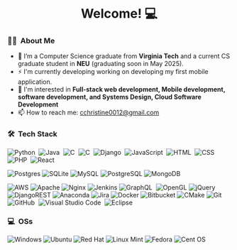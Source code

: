 <h1 align="center">Welcome! 💻</h1>

### 👩‍💻 &nbsp;About Me

<!-- <img alt="Coding GIF" src="./coding.gif" align="right" height="auto" width="270" style="border-radius:50%"> -->

- 🔭 I’m a Computer Science graduate from **Virginia Tech** and a current CS graduate student in **NEU** (graduating soon in May 2025).
- ⚡ I'm currently developing working on developing my first mobile application.
- 🌱 I'm interested in **Full-stack web development, Mobile development, software development, and Systems Design, Cloud Software Development**
- 📫 How to reach me: cchristine0012@gmail.com

### 🛠 &nbsp;Tech Stack

![Python](https://img.shields.io/badge/-Python-05122A?style=flat&logo=python)&nbsp;
![Java](https://img.shields.io/badge/-Java-05122A?style=flat&logo=Java&logoColor=FFA518)&nbsp;
![C](https://img.shields.io/badge/-C-05122A?style=flat&logo=C&logoColor=A8B9CC)&nbsp;
![C](https://img.shields.io/badge/-c++-05122A?style=flat&logo=c%2B%2B&logoColor=A8B9CC)&nbsp;
![Django](https://img.shields.io/badge/django-05122A??style=flat&logo=django)&nbsp;
![JavaScript](https://img.shields.io/badge/-JavaScript-05122A?style=flat&logo=javascript)&nbsp;
![HTML](https://img.shields.io/badge/-HTML-05122A?style=flat&logo=HTML5)&nbsp;
![CSS](https://img.shields.io/badge/-CSS-05122A?style=flat&logo=CSS3&logoColor=1572B6)&nbsp;
![PHP](https://img.shields.io/badge/-PHP-05122A?style=flat&logo=php&logoColor=1572B6)&nbsp;
![React](https://img.shields.io/badge/react-05122A?style=flat&logo=react&logoColor=%2361DAFB)

![Postgres](https://img.shields.io/badge/postgres-05122A?style=flat&logo=postgresql&logoColor=white)
![SQLite](https://img.shields.io/badge/sqlite-05122A?style=flat&logo=sqlite&logoColor=white)
![MySQL](https://img.shields.io/badge/mysql-05122A?style=flat&logo=mysql&logoColor=white)
![PostgreSQL](https://img.shields.io/badge/PostgreSQL-05122A?style=flat&logo=postgresql&logoColor=white)
![MongoDB](https://img.shields.io/badge/MongoDB-05122A?style=flat&logo=mongodb&logoColor=white)

![AWS](https://img.shields.io/badge/AWS-05122A?style=flat&logo=amazon-aws&logoColor=white)
![Apache](https://img.shields.io/badge/apache-05122A?style=flat&logo=apache&logoColor=white)
![Nginx](https://img.shields.io/badge/nginx-05122A?style=flat&logo=nginx&logoColor=white)
![Jenkins](https://img.shields.io/badge/jenkins-05122A?style=flat&logo=jenkins&logoColor=white)
![GraphQL](https://img.shields.io/badge/-GraphQL-05122A?style=flat&logo=GraphQL&logoColor=A8B9CC)&nbsp;
![OpenGL](https://img.shields.io/badge/OpenGL-05122A?style=flat&logo=opengl)
![jQuery](https://img.shields.io/badge/jquery-05122A?style=flat&logo=jquery&logoColor=white)
![DjangoREST](https://img.shields.io/badge/DJANGO-REST-05122A?style=flat&logo=django&logoColor=white&color=05122A&labelColor=gray)
![Anaconda](https://img.shields.io/badge/Anaconda-05122A?style=flat&logo=anaconda&logoColor=white)
![Jira](https://img.shields.io/badge/jira-05122A?style=flat&logo=jira&logoColor=white)
![Docker](https://img.shields.io/badge/docker-05122A?style=flat&logo=docker&logoColor=white)
![Bitbucket](https://img.shields.io/badge/bitbucket-05122A?style=flat&logo=bitbucket&logoColor=white)
![CMake](https://img.shields.io/badge/CMake-05122A?style=flat&logo=cmake&logoColor=white)
![Git](https://img.shields.io/badge/-Git-05122A?style=flat&logo=git)&nbsp;
![GitHub](https://img.shields.io/badge/-GitHub-05122A?style=flat&logo=github)&nbsp;
![Visual Studio Code](https://img.shields.io/badge/-Visual%20Studio%20Code-05122A?style=flat&logo=visual-studio-code&logoColor=007ACC)&nbsp;
![Eclipse](https://img.shields.io/badge/-Eclipse-05122A?style=flat&logo=eclipse-ide&logoColor=2C2255)

### 💻 &nbsp;OSs

![Windows](https://img.shields.io/badge/Windows-0078D6?style=for-the-badge&logo=windows&logoColor=white)
![Ubuntu](https://img.shields.io/badge/Ubuntu-E95420?style=for-the-badge&logo=ubuntu&logoColor=white)
![Red Hat](https://img.shields.io/badge/Red%20Hat-EE0000?style=for-the-badge&logo=redhat&logoColor=white)
![Linux Mint](https://img.shields.io/badge/Linux%20Mint-87CF3E?style=for-the-badge&logo=Linux%20Mint&logoColor=white)
![Fedora](https://img.shields.io/badge/Fedora-294172?style=for-the-badge&logo=fedora&logoColor=white)
![Cent OS](https://img.shields.io/badge/cent%20os-002260?style=for-the-badge&logo=centos&logoColor=F0F0F0)

<!-- ### ⚙️ &nbsp;GitHub Analytics

<p align="center">
  <a href="https://github.com/beycaCC">
    <img align="center" height="150em" src="https://github-readme-stats-coral-five.vercel.app/api?username=ReZeroE&show_icons=true&theme=material-palenight&include_all_commits=true&count_private=true&hide=issues"/>
  </a>
  <a href="https://github.com/ReZeroE/AnilistPython">
    <img align="center" height="150em" src="https://github-readme-stats.vercel.app/api/pin/?username=ReZeroE&repo=AnilistPython&layout=compact&langs_count=8&theme=material-palenight&count_private=true"/>
  </a>
</p> -->

<!--
**ReZeroE/ReZeroE** is a ✨ _special_ ✨ repository because its `README.md` (this file) appears on your GitHub profile.

Here are some ideas to get you started:

- 🔭 I’m currently working on ...
- 🌱 I’m currently learning ...
- 👯 I’m looking to collaborate on ...
- 🤔 I’m looking for help with ...
- 💬 Ask me about ...
- 📫 How to reach me: ...
- 😄 Pronouns: ...
- ⚡ Fun fact: ...
-->
